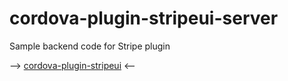 # cordova-plugin-stripeui-server
Sample backend code for Stripe plugin

 --> [cordova-plugin-stripeui](https://github.com/gecsbernat/cordova-plugin-stripeui) <--